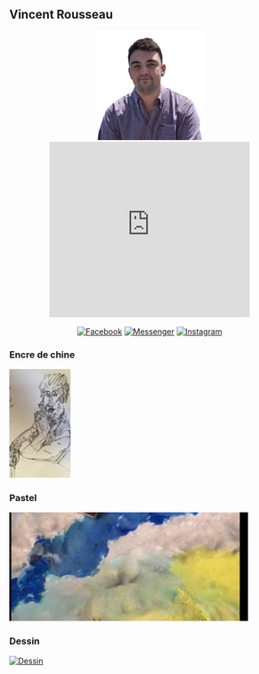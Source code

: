 ##  Vincent Rousseau
<p align="center"><img src="images/vincent.png" height='195' alt="Vincent Rousseau">
    <iframe width="360" height="315" src="https://www.youtube.com/embed/Ct9ipKktK8o" frameborder="0" allow="accelerometer; autoplay; clipboard-write; encrypted-media; gyroscope; picture-in-picture" allowfullscreen></iframe>
</p>



<p align="center">
<a href="https://facebook.com/vincentrs92"><img title="Facebook" src="https://img.shields.io/badge/Facebook-red?style=for-the-badge&logo=facebook"></a>
<a href="https://m.me/vincentrs92"><img title="Messenger" src="https://img.shields.io/badge/Messenger-red?style=for-the-badge&logo=messenger"></a>
<a href="https://www.instagram.com/vincent.rs"><img title="Instagram" src="https://img.shields.io/badge/INSTAGRAM-purple?style=for-the-badge&logo=instagram"></a>

</p>
<p align="center">
<h3> Encre de chine </h3>
<a href="ink.md"><img title="Encre de Chine" src="images/femme.jpg" height='195'></a>
<h3> Pastel </h3>
<a href="pastel.md"><img title="Pastel" src="images/ciel-p.png" height='195'></a>
<h3> Dessin </h3>
<a href="draw"><img title="Dessin" src="images/pensée.png"height='195'></a>
</p>


